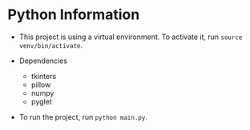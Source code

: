 # Python Information
- This project is using a virtual environment. To activate it, run `source venv/bin/activate`.
- Dependencies
    - tkinters
    - pillow
    - numpy
    - pyglet

- To run the project, run `python main.py`.